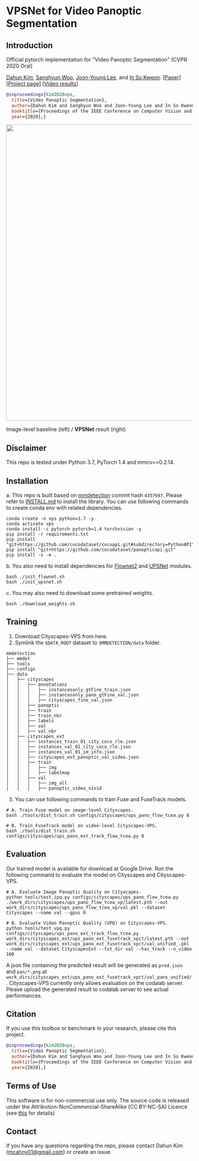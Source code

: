 
# VPSNet for Video Panoptic Segmentation

## Introduction
Official pytorch implementation for "Video Panoptic Segmentation" (CVPR 2020 Oral)

[Dahun Kim](https://mcahny.github.io/), [Sanghyun Woo](https://sites.google.com/view/sanghyunwoo/), [Joon-Young Lee](https://joonyoung-cv.github.io/), and [In So Kweon](https://rcv.kaist.ac.kr).
[[Paper](https://arxiv.org/abs/1905.01639)] [[Project page](https://sites.google.com/view/deepvinet/)] [[Video results](https://youtu.be/RtThGNTvkjY)]  

```bibtex
@inproceedings{kim2020vps,
  title={Video Panoptic Segmentation},
  author={Dahun Kim and Sanghyun Woo and Joon-Young Lee and In So Kweon},
  booktitle={Proceedings of the IEEE Conference on Computer Vision and Pattern Recognition},
  year={2020},}
```

<img src="./image/panoptic_pair_240.gif" width="800"> 

Image-level baseline (left) / **VPSNet** result (right)

## Disclaimer
This repo is tested under Python 3.7, PyTorch 1.4 and mmcv==0.2.14.

## Installation
a. This repo is built based on [mmdetection](https://github.com/open-mmlab/mmdetection) commit hash `4357697`. Please refer to [INSTALL.md](INSTALL.md) to install the library.
You can use following commands to create conda env with related dependencies.
```
conda create -n vps python=3.7 -y
conda activate vps
conda install -c pytorch pytorch=1.4 torchvision -y
pip install -r requirements.txt
pip install "git+https://github.com/cocodataset/cocoapi.git#subdirectory=PythonAPI"
pip install "git+https://github.com/cocodataset/panopticapi.git"
pip install -v -e . 

```
b. You also need to install dependencies for [Flownet2](https://github.com/NVIDIA/flownet2-pytorch) and [UPSNet](https://github.com/uber-research/UPSNet) modules. 
```
bash ./init_flownet.sh
bash ./init_upsnet.sh
```

c. You may also need to download some pretrained weights.
```
bash ./download_weights.sh
```

## Training
1. Download Cityscapes-VPS from here.
2. Symlink the `$DATA_ROOT` dataset to `$MMDETECTION/data` folder. 
```
mmdetection
├── mmdet
├── tools
├── configs
├── data
│   ├── cityscapes
│   │   ├── annotations
│   │   │   ├── instancesonly_gtFine_train.json
│   │   │   ├── instancesonly_pano_gtFine_val.json
│   │   │   ├── cityscapes_fine_val.json
│   │   ├── panoptic
│   │   ├── train
│   │   ├── train_nbr
│   │   ├── labels
│   │   ├── val
│   │   ├── val_nbr
│   ├── cityscapes_ext
│   │   ├── instances_train_01_city_coco_rle.json
│   │   ├── instances_val_01_city_coco_rle.json
│   │   ├── instances_val_01_im_info.json
│   │   ├── cityscapes_ext_panoptic_val_video.json
│   │   ├── train
│   │   │   ├── img
│   │   │   ├── labelmap
│   │   ├── val
│   │   │   ├── img_all
│   │   │   ├── panoptic_video_vivid
```

3. You can use following commands to train Fuse and FuseTrack models.
```
# A. Train Fuse model on image-level Cityscapes.
bash ./tools/dist_train.sh configs/cityscapes/ups_pano_flow_tcea.py 8

# B. Train FuseTrack model on video-level Cityscapes-VPS.
bash ./tools/dist_train.sh configs/cityscapes/ups_pano_ext_track_flow_tcea.py 8
```

## Evaluation
Our trained model is available for download at Google Drive. Run the following command to evaluate the model on Cityscapes and Cityscapes-VPS.
```
# A. Evaluate Image Panoptic Quality on Cityacapes.
python tools/test_ipq.py configs/cityscapes/ups_pano_flow_tcea.py ./work_dirs/cityscapes/ups_pano_flow_tcea_vp/latest.pth --out work_dirs/cityscapes/ups_pano_flow_tcea_vp/val.pkl --dataset Cityscapes --name val --gpus 0

# B. Evaluate Video Panoptic Quality (VPQ) on Cityscapes-VPS.
python tools/test_vpq.py configs/cityscapes/ups_pano_ext_track_flow_tcea.py work_dirs/cityscapes_ext/ups_pano_ext_fusetrack_vpct/latest.pth --out work_dirs/cityscapes_ext/ups_pano_ext_fusetrack_vpct/val_unified_.pkl --name val --dataset CityscapesExt --txt_dir val --has_track --n_video 100
```
A json file containing the predicted result will be generated as `pred.json` and `pan/*.png` at  `work_dirs/cityscapes_ext/ups_pano_ext_fusetrack_vpct/val_pans_unified/`. Cityscapes-VPS currently only allows evaluation on the codalab server. Please upload the generated result to codalab server to see actual performances.

## Citation

If you use this toolbox or benchmark in your research, please cite this project.

```bibtex
@inproceedings{kim2020vps,
  title={Video Panoptic Segmentation},
  author={Dahun Kim and Sanghyun Woo and Joon-Young Lee and In So Kweon},
  booktitle={Proceedings of the IEEE Conference on Computer Vision and Pattern Recognition},
  year={2020},}
```
## Terms of Use

This software is for non-commercial use only.
The source code is released under the Attribution-NonCommercial-ShareAlike (CC BY-NC-SA) Licence
(see [this](https://creativecommons.org/licenses/by-nc-sa/4.0/legalcode) for details)

## Contact

If you have any questions regarding the repo, please contact Dahun Kim (mcahny01@gmail.com) or create an issue.
